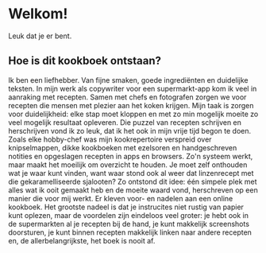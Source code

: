 # Welkom!
Leuk dat je er bent.

## Hoe is dit kookboek ontstaan?
Ik ben een liefhebber. Van fijne smaken, goede ingrediënten en duidelijke teksten. In mijn werk als copywriter voor een supermarkt-app kom ik veel in aanraking met recepten. Samen met chefs en fotografen zorgen we voor recepten die mensen met plezier aan het koken krijgen. Mijn taak is zorgen voor duidelijkheid: elke stap moet kloppen en met zo min mogelijk moeite zo veel mogelijk resultaat opleveren. Die puzzel van recepten schrijven en herschrijven vond ik zo leuk, dat ik het ook in mijn vrije tijd begon te doen. Zoals elke hobby-chef was mijn kookrepertoire verspreid over knipselmappen, dikke kookboeken met ezelsoren en handgeschreven notities en opgeslagen recepten in apps en browsers. Zo'n systeem werkt, maar maakt het moeilijk om overzicht te houden. Je moet zelf onthouden wat je waar kunt vinden, want waar stond ook al weer dat linzenrecept met die gekaramelliseerde sjalooten? Zo ontstond dit idee: één simpele plek met alles wat ik ooit gemaakt heb en de moeite waard vond, herschreven op een manier die voor mij werkt. Er kleven voor- en nadelen aan een online kookboek. Het grootste nadeel is dat je instrucites niet rustig van papier kunt oplezen, maar de voordelen zijn eindeloos veel groter: je hebt ook in de supermarkten al je recepten bij de hand, je kunt makkelijk screenshots doorsturen, je kunt binnen recepten makkelijk linken naar andere recepten en, de allerbelangrijkste, het boek is nooit af. 